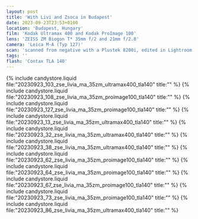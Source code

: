 ```yaml
---
layout: post
title: 'With Livi and Zsoca in Budapest'
date: 2023-09-23T23:53+0100
location: 'Budapest, Hungary'
film: 'Kodak Ultramax 400 and Kodak ProImage 100'
lens: 'ZEISS ZM Biogon T* 35mm f/2 and 21mm f/2.8'
camera: 'Leica M-A (Typ 127)'
scan: 'scanned from negative with a Plustek 8200i, edited in Lightroom'
tags: ''
flash: 'Contax TLA 140'
---
```


{% include candystore.liquid file:"20230923_103_zse_livia_ma_35zm_ultramax400_tla140" title:"" %}
{% include candystore.liquid file:"20230923_108_zse_livia_ma_35zm_proimage100_tla140" title:"" %}
{% include candystore.liquid file:"20230923_127_zse_livia_ma_35zm_proimage100_tla140" title:"" %}
{% include candystore.liquid file:"20230923_13_zse_livia_ma_35zm_ultramax400_tla140" title:"" %}
{% include candystore.liquid file:"20230923_32_zse_livia_ma_35zm_ultramax400_tla140" title:"" %}
{% include candystore.liquid file:"20230923_38_zse_livia_ma_35zm_ultramax400_tla140" title:"" %}
{% include candystore.liquid file:"20230923_62_zse_livia_ma_35zm_proimage100_tla140" title:"" %}
{% include candystore.liquid file:"20230923_64_zse_livia_ma_35zm_proimage100_tla140" title:"" %}
{% include candystore.liquid file:"20230923_67_zse_livia_ma_35zm_proimage100_tla140" title:"" %}
{% include candystore.liquid file:"20230923_73_zse_livia_ma_35zm_proimage100_tla140" title:"" %}
{% include candystore.liquid file:"20230923_86_zse_livia_ma_35zm_ultramax400_tla140" title:"" %}